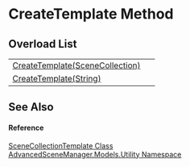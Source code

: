 # CreateTemplate Method


## Overload List
<table>
<tr>
<td><a href="M_AdvancedSceneManager_Models_Utility_SceneCollectionTemplate_CreateTemplate">CreateTemplate(SceneCollection)</a></td>
<td> </td></tr>
<tr>
<td><a href="M_AdvancedSceneManager_Models_Utility_SceneCollectionTemplate_CreateTemplate_1">CreateTemplate(String)</a></td>
<td> </td></tr>
</table>

## See Also


#### Reference
<a href="T_AdvancedSceneManager_Models_Utility_SceneCollectionTemplate">SceneCollectionTemplate Class</a>  
<a href="N_AdvancedSceneManager_Models_Utility">AdvancedSceneManager.Models.Utility Namespace</a>  
